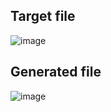 ## Target file
![image](https://github.com/Pranay-Pandey/PlayCSS-solutions/assets/79053599/4575fa69-0c9b-47b7-bceb-6e7e81054927)

## Generated file
![image](https://github.com/Pranay-Pandey/PlayCSS-solutions/assets/79053599/87a62d53-6305-4dad-b53c-d4634e46179e)
